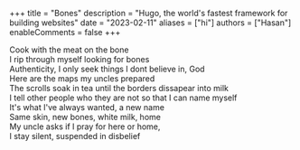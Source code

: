 +++
title = "Bones"
description = "Hugo, the world's fastest framework for building websites"
date = "2023-02-11"
aliases = ["hi"]
authors = ["Hasan"]
enableComments = false
+++

Cook with the meat on the bone \
I rip through myself looking for bones \
Authenticity, I only seek things I dont believe in, God \
Here are the maps my uncles prepared   
The scrolls soak in tea until the borders dissapear into milk \
I tell other people who they are not so that I can name myself  
It's what I've always wanted, a new name \
Same skin, new bones, white milk, home \
My uncle asks if I pray for here or home, \
I stay silent, suspended in disbelief 